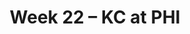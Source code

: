 ---
layout: game
title: Week 22 – KC at PHI
season: 2022
game_id: 2022_22_KC_PHI
away_team: KC
home_team: PHI
---